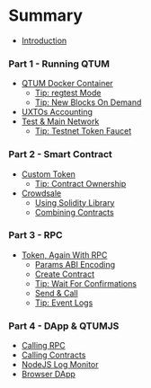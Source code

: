 # Summary

* [Introduction](README.md)

### Part 1 - Running QTUM

* [QTUM Docker Container](part1/qtum-docker.md)
  * [Tip: regtest Mode](part1/qtum-docker.md#running-regtest-mode)
  * [Tip: New Blocks On Demand](part1/qtum-docker.md#new-blocks-on-demand)
* [UXTOs Accounting](part1/uxtos-balances.md)
* [Test & Main Network](part1/running-testnet.md)
  * [Tip: Testnet Token Faucet]()

### Part 2 - Smart Contract

* [Custom Token]()
  * [Tip: Contract Ownership]()
* [Crowdsale]()
  * [Using Solidity Library]()
  * [Combining Contracts]()

### Part 3 - RPC

* [Token, Again With RPC]()
  * [Params ABI Encoding]()
  * [Create Contract]()
  * [Tip: Wait For Confirmations]()
  * [Send & Call]()
  * [Tip: Event Logs]()

### Part 4 - DApp & QTUMJS

* [Calling RPC]()
* [Calling Contracts]()
* [NodeJS Log Monitor]()
* [Browser DApp]()